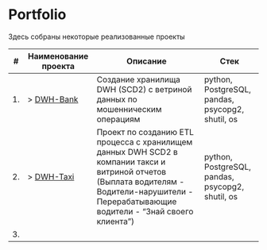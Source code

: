 # Portfolio

Здесь собраны некоторые реализованные проекты

| #    | Наименование проекта                | Описание                                                     | Стек                                                         |
| ---- | ------------------------------------------------------------ | ------------------------------------------------------------ | ------------------------------------------------------------ |
| 1.   | > [DWH-Bank](https://github.com/dalv119/Data_Engineer/tree/main/Projects/DWH-Bank) | Cоздание хранилища DWH (SCD2) с ветриной данных по мошенническим операциям  <br/> | python, PostgreSQL, pandas, psycopg2, shutil, os       |
| 2.   | > [DWH-Taxi](https://github.com/dalv119/Data_Engineer/tree/main/Projects/DWH-Taxi) | Проект по созданию ETL процесса с хранилищем данных DWH SCD2 в компании такси и витриной отчетов (Выплата водителям - Водители-нарушители - Перерабатывающие водители - “Знай своего клиента”)| python, PostgreSQL, pandas, psycopg2, shutil, os |
| 3.   |  |             |  |
